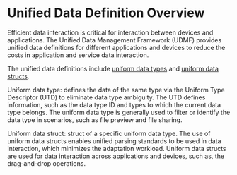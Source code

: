 # Unified Data Definition Overview

Efficient data interaction is critical for interaction between devices and applications. The Unified Data Management Framework (UDMF) provides unified data definitions for different applications and devices to reduce the costs in application and service data interaction.

The unified data definitions include [uniform data types](uniform-data-type-descriptors.md) and [uniform data structs](uniform-data-structure.md).

Uniform data type: defines the data of the same type via the Uniform Type Descriptor (UTD) to eliminate data type ambiguity. The UTD defines information, such as the data type ID and types to which the current data type belongs. The uniform data type is generally used to filter or identify the data type in scenarios, such as file preview and file sharing.

Uniform data struct: struct of a specific uniform data type. The use of uniform data structs enables unified parsing standards to be used in data interaction, which minimizes the adaptation workload. Uniform data structs are used for data interaction across applications and devices, such as, the drag-and-drop operations.
